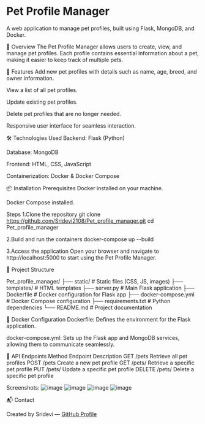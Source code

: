 #  Pet Profile Manager
A web application to manage pet profiles, built using Flask, MongoDB, and Docker.

🐾 Overview
The Pet Profile Manager allows users to create, view, and manage pet profiles. Each profile contains essential information about a pet, making it easier to keep track of multiple pets.

🚀 Features
Add new pet profiles with details such as name, age, breed, and owner information.

View a list of all pet profiles.

Update existing pet profiles.

Delete pet profiles that are no longer needed.

Responsive user interface for seamless interaction.

🛠️ Technologies Used
Backend: Flask (Python)

Database: MongoDB

Frontend: HTML, CSS, JavaScript

Containerization: Docker & Docker Compose

📦 Installation
Prerequisites
Docker installed on your machine.

Docker Compose installed.

Steps
1.Clone the repository
git clone https://github.com/Sridevi2108/Pet_profile_manager.git
cd Pet_profile_manager

2.Build and run the containers
docker-compose up --build

3.Access the application
Open your browser and navigate to http://localhost:5000 to start using the Pet Profile Manager.

📁 Project Structure

Pet_profile_manager/
├── static/                 # Static files (CSS, JS, images)
├── templates/              # HTML templates
├── server.py               # Main Flask application
├── Dockerfile              # Docker configuration for Flask app
├── docker-compose.yml      # Docker Compose configuration
├── requirements.txt        # Python dependencies
└── README.md               # Project documentation

🐳 Docker Configuration
Dockerfile: Defines the environment for the Flask application.

docker-compose.yml: Sets up the Flask app and MongoDB services, allowing them to communicate seamlessly.

📄 API Endpoints
Method	Endpoint	Description
GET	/pets	Retrieve all pet profiles
POST	/pets	Create a new pet profile
GET	/pets/<id>	Retrieve a specific pet profile
PUT	/pets/<id>	Update a specific pet profile
DELETE	/pets/<id>	Delete a specific pet profile

Screenshots:
![image](https://github.com/user-attachments/assets/c24702b6-7de5-4fdd-b673-a3e1db83bdf6)
![image](https://github.com/user-attachments/assets/a80352fb-74a2-4fe7-8014-3bd033f0a95b)
![image](https://github.com/user-attachments/assets/454fdca8-b123-4442-a51f-8282341ffcb4)
![image](https://github.com/user-attachments/assets/758f4f2b-c777-4750-b416-624a6535243a)

📬 Contact

Created by Sridevi — [GitHub Profile](https://github.com/Sridevi2108)
